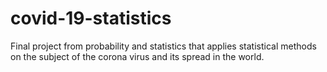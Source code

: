 # covid-19-statistics
Final project from probability and statistics that applies statistical methods on the subject of the corona virus and its spread in the world.
